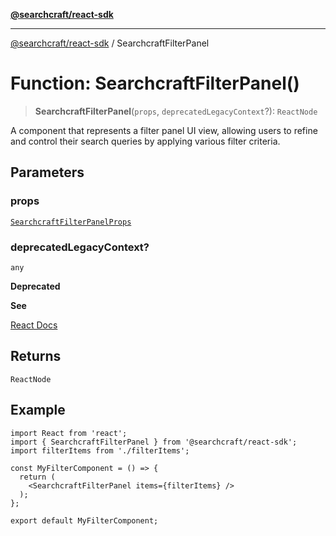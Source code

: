 [**@searchcraft/react-sdk**](/reference/sdk/js-react/README.md)

***

[@searchcraft/react-sdk](/reference/sdk/js-react/globals.md) / SearchcraftFilterPanel

# Function: SearchcraftFilterPanel()

> **SearchcraftFilterPanel**(`props`, `deprecatedLegacyContext`?): `ReactNode`

A component that represents a filter panel UI view, allowing users to refine and control their search queries by applying various filter criteria.

## Parameters

### props

[`SearchcraftFilterPanelProps`](/reference/sdk/js-react/interfaces/SearchcraftFilterPanelProps.md)

### deprecatedLegacyContext?

`any`

**Deprecated**

**See**

[React Docs](https://legacy.reactjs.org/docs/legacy-context.html#referencing-context-in-lifecycle-methods)

## Returns

`ReactNode`

## Example

```tsx
import React from 'react';
import { SearchcraftFilterPanel } from '@searchcraft/react-sdk';
import filterItems from './filterItems';

const MyFilterComponent = () => {
  return (
    <SearchcraftFilterPanel items={filterItems} />
  );
};

export default MyFilterComponent;
```
